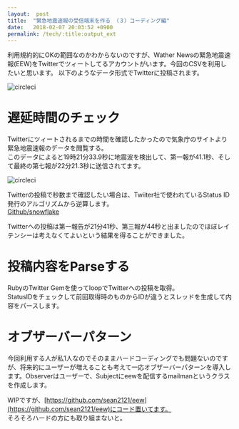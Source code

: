 ```yaml
---
layout:  post
title:  "緊急地震速報の受信端末を作る （３）コーディング編"
date:   2018-02-07 20:03:52 +0900
permalink: /tech/:title:output_ext
---
```

利用規約的にOKの範囲なのかわからないのですが、Wather Newsの緊急地震速報(EEW)をTwitterでツィートしてるアカウントがいます。今回のCSVを利用したいと思います。
以下のようなデータ形式でTwitterに投稿されます。

![circleci]({{site.baseurl}}/assets/news/2018/03/05/twitter.png)
# 遅延時間のチェック  
Twitterにツィートされるまでの時間を確認したかったので気象庁のサイトより緊急地震速報のデータを閲覧する。  
このデータによると19時21分33.9秒に地震波を検出して、第一報が41.1秒、そして最終の第七報が22分21.3秒に送信されてます。  
    
![circleci]({{site.baseurl}}/assets/news/2018/03/05/time.png)
  
Twitterの投稿で秒数まで確認したい場合は、Twiiter社で使われているStatus ID発行のアルゴリズムから逆算します。  
[Github/snowflake](https://github.com/twitter/snowflake) 
  
Twitterへの投稿は第一報告が21分41秒、第三報が44秒と出ましたのでほぼレイテンシーは考えなくてよいという結果を得ることができました。
# 投稿内容をParseする
RubyのTwitter Gemを使ってloopでTwitterへの投稿を取得。  
StatusIDをチェックして前回取得時のものからIDが違うとスレッドを生成して内容をパースします。
<script src="https://gist.github.com/sean2121/229b42e48746891f1fcb6478543b2601.js"></script>

# オブザーバーパターン
今回利用する人が私1人なのでそのままハードコーディングでも問題ないのですが、将来的にユーザーが増えることも考えて一応オブザーバーパターンを導入します。Observerはユーザーで、Subjectにeewを配信するmailmanというクラスを作成します。

<script src="https://gist.github.com/sean2121/6e303330de3e8903c043538d31ed159f.js"></script>

WIPですが、[https://github.com/sean2121/eew](https://github.com/sean2121/eew)にコード置いてます。  
そろそろハードの方にも取り組まないと。
















